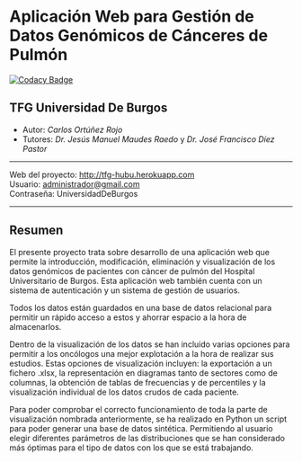 # Aplicación Web para Gestión de Datos Genómicos de Cánceres de Pulmón
[![Codacy Badge](https://app.codacy.com/project/badge/Grade/8247470da2c84b46af85f18a05d50986)](https://www.codacy.com/gh/CarlosOrtu/TFG_HUBU/dashboard?utm_source=github.com&amp;utm_medium=referral&amp;utm_content=CarlosOrtu/TFG_HUBU&amp;utm_campaign=Badge_Grade)
## TFG Universidad De Burgos

* Autor: *Carlos Ortúñez Rojo*
* Tutores: *Dr. Jesús Manuel Maudes Raedo* y *Dr. José Francisco Díez Pastor*
---

Web del proyecto: http://tfg-hubu.herokuapp.com  
Usuario: administrador@gmail.com  
Contraseña: UniversidadDeBurgos  

---

## Resumen

El presente proyecto trata sobre desarrollo de una aplicación web que permite la introducción, modificación, eliminación y visualización de los datos genómicos de pacientes con cáncer de pulmón del Hospital Universitario de Burgos. Esta aplicación web también cuenta con un sistema de autenticación y un sistema de gestión de usuarios.

Todos los datos están guardados en una base de datos relacional para permitir un rápido acceso a estos y ahorrar espacio a la hora de almacenarlos.

Dentro de la visualización de los datos se han incluido varias opciones para permitir a los oncólogos una mejor explotación a la hora de realizar sus estudios. Estas opciones de visualización incluyen: la exportación a un fichero .xlsx, la representación en diagramas tanto de sectores como de columnas, la obtención de tablas de frecuencias y de percentiles y la visualización individual de los datos crudos de cada paciente.

Para poder comprobar el correcto funcionamiento de toda la parte de visualización nombrada anteriormente, se ha realizado en Python un script para poder generar una base de datos sintética. Permitiendo al usuario elegir diferentes parámetros de las distribuciones que se han considerado más óptimas para el tipo de datos con los que se está trabajando.
